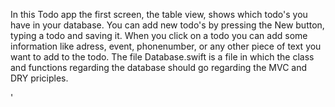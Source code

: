 In this Todo app the first screen, the table view, shows which todo's you have in your database. You can add new todo's by pressing the New button, typing a todo and saving it. When you click on a todo you can add some information like adress, event, phonenumber, or any other piece of text you want to add to the todo. The file Database.swift is a file in which the class and functions regarding the database should go regarding the MVC and DRY priciples.



'
